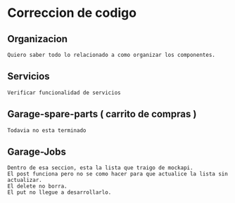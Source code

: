 # Correccion de codigo

## Organizacion

    Quiero saber todo lo relacionado a como organizar los componentes.

## Servicios

    Verificar funcionalidad de servicios

## Garage-spare-parts ( carrito de compras )

    Todavia no esta terminado

## Garage-Jobs

    Dentro de esa seccion, esta la lista que traigo de mockapi.
    El post funciona pero no se como hacer para que actualice la lista sin actualizar.
    El delete no borra.
    El put no llegue a desarrollarlo.
